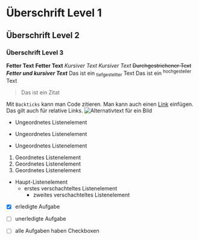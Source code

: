 # Überschrift Level 1
## Überschrift Level 2
### Überschrift Level 3
**Fetter Text**
__Fetter Text__
*Kursiver Text*
_Kursiver Text_
~~Durchgestrichener Text~~
***Fetter und kursiver Text***
Das ist ein <sub>tiefgestellter</sub> Text
Das ist ein <sup>hochgesteller</sup> Text
> Das ist ein Zitat

Mit `Backticks` kann man Code zitieren.
Man kann auch einen [Link](http://www.google.de) einfügen. Das gilt auch für relative Links.
![Alternativtext für ein Bild](https://myoctocat.com/assets/images/base-octocat.svg)

- Ungeordnetes Listenelement
* Ungeordnetes Listenelement
+ Ungeordnetes Listenelement

1. Geordnetes Listenelement
2. Geordnetes Listenelement
3. Geordnetes Listenelement

- Haupt-Listenelement
   - erstes verschachteltes Listenelement
     - zweites verschachteltes Listenelement
    
- [x] erledigte Aufgabe
- [ ] unerledigte Aufgabe
- [ ] alle Aufgaben haben Checkboxen
  
